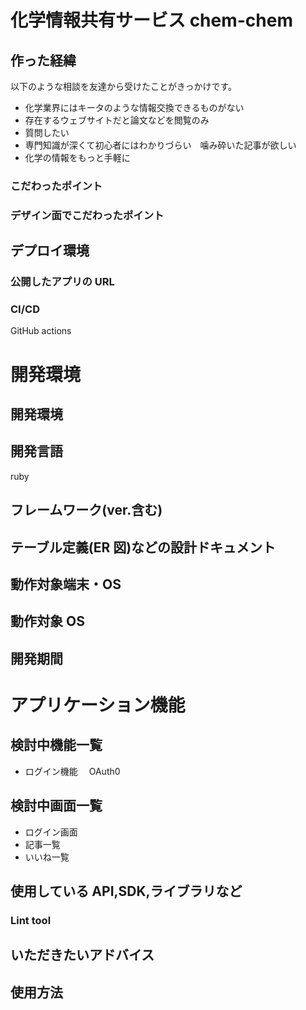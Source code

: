 # 化学情報共有サービス chem-chem

## 作った経緯

以下のような相談を友達から受けたことがきっかけです。

- 化学業界にはキータのような情報交換できるものがない
- 存在するウェブサイトだと論文などを閲覧のみ
- 質問したい
- 専門知識が深くて初心者にはわかりづらい　噛み砕いた記事が欲しい
- 化学の情報をもっと手軽に

### こだわったポイント

### デザイン面でこだわったポイント

## デプロイ環境

### 公開したアプリの URL

### CI/CD

GitHub actions

# 開発環境

## 開発環境

## 開発言語

ruby

## フレームワーク(ver.含む)

## テーブル定義(ER 図)などの設計ドキュメント

## 動作対象端末・OS

## 動作対象 OS

## 開発期間

# アプリケーション機能

## 検討中機能一覧

- ログイン機能　 OAuth0

## 検討中画面一覧

- ログイン画面
- 記事一覧
- いいね一覧

## 使用している API,SDK,ライブラリなど

### Lint tool

## いただきたいアドバイス

## 使用方法
